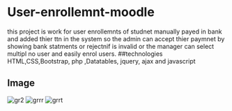 # User-enrollemnt-moodle
this project is work for user enrollemnts of studnet manually payed in bank and added thier ttn in the system so the admin can accept thier paymnet by showing bank statments or rejectnif is invalid or the manager can select multipl no user and easily enrol users.
##technologies
HTML,CSS,Bootstrap, php ,Datatables, jquery, ajax and javascript
## Image
![gr2](https://github.com/user-attachments/assets/21c519dd-534b-4cc2-b8e1-4efec803cd27)
![grrr](https://github.com/user-attachments/assets/da406c20-a46c-41c2-b282-eeabcfbd943f)
![grrt](https://github.com/user-attachments/assets/b95bf2b1-4d11-4aff-bf20-c1deeb6f337c)

